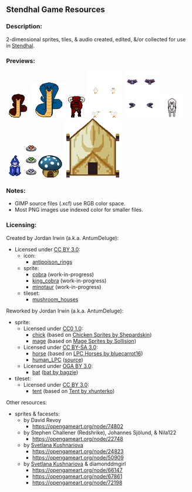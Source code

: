 ## Stendhal Game Resources


### **Description:**

2-dimensional sprites, tiles, & audio created, edited, &/or collected for use in [Stendhal](https://stendhalgame.org/).


### **Previews:**

![cobra](https://raw.githubusercontent.com/AntumDeluge/game-resources/master/sprite/animal/cobra/preview.gif)
![king_cobra](https://raw.githubusercontent.com/AntumDeluge/game-resources/master/sprite/animal/king_cobra/preview.gif)
![minotaur](https://raw.githubusercontent.com/AntumDeluge/game-resources/master/sprite/creature/minotaur/preview.gif)
![chick](https://raw.githubusercontent.com/AntumDeluge/game-resources/master/sprite/animal/chick/preview.gif)
![bat](https://raw.githubusercontent.com/AntumDeluge/game-resources/master/sprite/animal/bat/preview.gif)
![horse_white](https://raw.githubusercontent.com/AntumDeluge/game-resources/master/sprite/animal/horse/preview.gif)
![mage](https://raw.githubusercontent.com/AntumDeluge/game-resources/master/sprite/character/mage/preview.gif)
![antipoison_rings](https://raw.githubusercontent.com/AntumDeluge/game-resources/master/icon/antipoison_rings/preview.png)
![mushroom_houses](https://raw.githubusercontent.com/AntumDeluge/game-resources/master/tileset/mushroom_houses/preview.png)
![tent](https://raw.githubusercontent.com/AntumDeluge/game-resources/master/tileset/tent/preview.png)


### **Notes:**

- GIMP source files (.xcf) use RGB color space.
- Most PNG images use indexed color for smaller files.


### **Licensing:**

Created by Jordan Irwin (a.k.a. AntumDeluge):
- Licensed under [CC BY 3.0][]:
  - icon:
    - [antipoison_rings](icons/antipoison_rings)
  - sprite:
    - [cobra](sprites/animal/cobra) (work-in-progress)
    - [king_cobra](sprites/animal/king_cobra) (work-in-progress)
    - [minotaur](sprites/creature/minotaur) (work-in-progress)
  - tileset:
    - [mushroom_houses](tileset/mushroom_houses)

Reworked by Jordan Irwin (a.k.a. AntumDeluge):
- sprite:
  - Licensed under [CC0 1.0][]:
    - [chick](sprites/animal/chick) (based on [Chicken Sprites by Shepardskin](https://opengameart.org/content/chicken-sprites))
    - [mage](sprites/character/mage) (based on [Mage Sprites by Sollision](https://opengameart.org/content/mage-sprites-idle-and-walking))
  - Licensed under [CC BY-SA 3.0][]:
    - [horse](sprites/animal/horse) (based on [LPC Horses by bluecarrot16](https://opengameart.org/content/lpc-horses))
    - [human_LPC](sprites/character/human_LPC) ([source](https://opengameart.org/node/32390))
  - Licensed under [OGA BY 3.0][]:
    - [bat](sprites/animal/bat) ([bat by bagzie](https://opengameart.org/node/26447))
- tileset:
  - Licensed under [CC BY 3.0][]:
    - [tent](tileset/tent) (based on [Tent by xhunterko](https://opengameart.org/node/55237))

Other resources:
- sprites & facesets:
  - by David Revoy
    - https://opengameart.org/node/74802
  - by Stephen Challener (Redshrike), Johannes Sjölund, & Nila122
    - https://opengameart.org/node/22748
  - by [Svetlana Kushnariova][]
    - https://opengameart.org/node/24823
    - https://opengameart.org/node/50909
  - by [Svetlana Kushnariova][] & diamonddmgirl
    - https://opengameart.org/node/66147
    - https://opengameart.org/node/67861
    - https://opengameart.org/node/72198


[CC0 1.0]: docs/licenses/CC0-1.0.txt
[CC BY 3.0]: LICENSE.txt
[CC BY-SA 3.0]: docs/licenses/CC-BY-SA-3.0.txt
[OGA BY 3.0]: docs/licenses/OGA-BY-3.0.txt

[Svetlana Kushnariova]: mailto:lana-chan@yandex.ru
